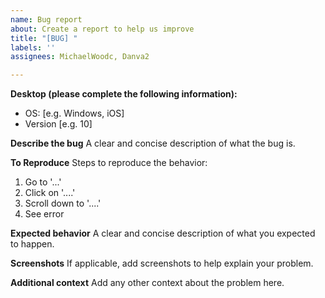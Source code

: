 ```yaml
---
name: Bug report
about: Create a report to help us improve
title: "[BUG] "
labels: ''
assignees: MichaelWoodc, Danva2

---
```


**Desktop (please complete the following information):**
 - OS: [e.g. Windows, iOS]
 - Version [e.g. 10]

**Describe the bug**
A clear and concise description of what the bug is.

**To Reproduce**
Steps to reproduce the behavior:
1. Go to '...'
2. Click on '....'
3. Scroll down to '....'
4. See error

**Expected behavior**
A clear and concise description of what you expected to happen.

**Screenshots**
If applicable, add screenshots to help explain your problem.

**Additional context**
Add any other context about the problem here.

